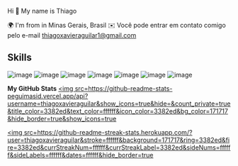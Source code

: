 
Hi 👋 My name is Thiago 

🌍 I'm from in Minas Gerais, Brasil
✉️ Você pode entrar em contato comigo pelo e-mail thiagoxavieraguilar1@gmail.com



## Skills
![image](https://user-images.githubusercontent.com/71942038/197104207-9f5c1188-a3bb-43ee-978e-80b9aee736dc.png)
![image](https://user-images.githubusercontent.com/71942038/197103872-17ef4bfd-d9e8-453a-a671-9b94a649fe8b.png)
![image](https://user-images.githubusercontent.com/71942038/197104247-9f0a9d0a-61b0-4989-99e1-f2de1731613c.png)
![image](https://user-images.githubusercontent.com/71942038/197104484-03d98c71-e066-466b-b86e-b5b0959b7b4f.png)
![image](https://user-images.githubusercontent.com/71942038/197104516-28005bab-f80a-4c83-8bd2-e0d1afe69339.png)
![image](https://user-images.githubusercontent.com/71942038/197104385-43e935f4-8b44-4d96-95f9-f1d64940c9f7.png)
![image](https://user-images.githubusercontent.com/71942038/197104358-dd0a64af-099c-4d89-b787-88c83d0e2a7a.png)


<b>My GitHub Stats</b>
<a href="http://www.github.com/thiagoxavieraguilar"> <img src=https://github-readme-stats-peguimasid.vercel.app/api?username=thiagoxavieraguilar&show_icons=true&hide=&count_private=true&title_color=3382ed&text_color=ffffff&icon_color=3382ed&bg_color=171717&hide_border=true&show_icons=true</a>

<a href="http://www.github.com/thiagoxavieraguilar"><img src=https://github-readme-streak-stats.herokuapp.com/?user=thiagoxavieraguilar&stroke=ffffff&background=171717&ring=3382ed&fire=3382ed&currStreakNum=ffffff&currStreakLabel=3382ed&sideNums=ffffff&sideLabels=ffffff&dates=ffffff&hide_border=true</a>
